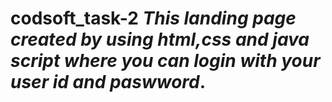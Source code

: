 # codsoft_task-2 _This landing page created by using html,css and java script where you can login with your user id and paswword_.
